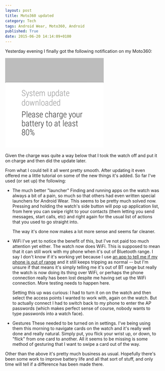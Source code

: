 ```yaml
---
layout: post
title: Moto360 updated
category: Tech
tags: Android Wear, Moto360, Android
published: True
date: 2015-06-20 14:14:09+0100
---
```


Yesterday evening I finally got the following notification on my Moto360:

![Moto360 Update Notification](/attachments/2015/06/20/Moto360Update.png)

Given the charge was quite a way below that I took the watch off and put it
on charge and then did the update later.

From what I could tell it all went pretty smooth. After updating it even
offered me a little tutorial on some of the new things it's added. So far
I've used (or set up) the following:

* The much better "launcher"
  Finding and running apps on the watch was always a bit of a pain, so much so
  that others had even written special launchers for Android Wear. This seems
  to be pretty much solved now. Pressing and holding the watch's side button
  will pop up application list, from here you can swipe right to your
  contacts (them letting you send messages, start calls, etc) and right again
  for the usual list of actions that you used to go straight into.

  The way it's done now makes a lot more sense and seems far cleaner.

* WiFi
  I've yet to notice the benefit of this, but I've not paid too much attention
  yet either. The watch now does WiFi. This is supposed to mean that it can
  still work with my phone when it's out of Bluetooth range. I say I don't know
  if it's working yet because I use [an app to tell me if my phone is out of
  range](https://play.google.com/store/apps/details?id=com.derfreimann.wear.widgets.miniconnectionnotifier&hl=en_GB)
  and it still keeps tripping as normal -- but I'm unsure if that means
  it's simply telling me it's out of BT range but really the watch is now
  doing its thing over WiFi, or perhaps the phone connection really has been
  lost despite me having set up the WiFi connection. More testing needs to
  happen here.

  Setting this up was curious: I had to turn it on on the watch and then
  select the access points I wanted to work with, again on the watch. But to
  actually connect I had to switch back to my phone to enter the AP passwords
  (which makes perfect sense of course, nobody wants to type passwords into
  a watch face).

* Gestures
  These needed to be turned on in settings. I've being using them this morning
  to navigate cards on the watch and it's really well done and really natural.
  Simply put, you flick your wrist up, or down, to "flick" from one card to
  another. All it seems to be missing is some method of gesturing that I want
  to swipe a card out of the way.

Other than the above it's pretty much business as usual. Hopefully there's
been some work to improve battery life and all that sort of stuff, and only
time will tell if a difference has been made there.

[//]: # (2015-06-20-moto360-updated.md ends here)

